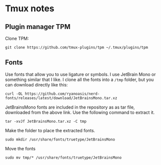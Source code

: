 # Tmux notes

## Plugin manager TPM

Clone TPM:

`git clone https://github.com/tmux-plugins/tpm ~/.tmux/plugins/tpm`

## Fonts

Use fonts that allow you to use ligature or symbols. I use JetBrain Mono or something similar that I like. I clone all the fonts into a `/tmp` folder, but you can download directly like this:

`curl -OL https://github.com/ryanoasis/nerd-fonts/releases/latest/download/JetBrainsMono.tar.xz`

JetBrainsMono fonts are included in the repository as as tar file, downloaded from the above link. Use the following command to extract it.

`tar -xvJf JetBrainsMono.tar.xz -C tmp`

Make the folder to place the extracted fonts.

`sudo mkdir /usr/share/fonts/truetype/JetBrainsMono`

Move the fonts

`sudo mv tmp/* /usr/share/fonts/truetype/JetBrainsMono`
